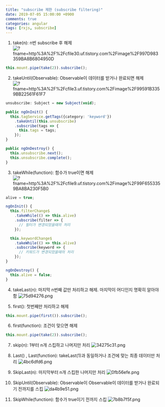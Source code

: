 ```yaml
---
title: "subscribe 제한 (subscribe filtering)"
date: 2019-07-05 15:00:00 +0900
comments: true
categories: angular
tags: [rxjs, subscribe]
---
```




1) take(n): n번 subscribe 후 해제
![?fname=http%3A%2F%2Fcfile30.uf.tistory.com%2Fimage%2F997D983359BA8B6804950D](http://img1.daumcdn.net/thumb/R1920x0/?fname=http%3A%2F%2Fcfile30.uf.tistory.com%2Fimage%2F997D983359BA8B6804950D)

```ts
this.mount.pipe(take(2)).subscribe();
```

2) takeUntil(Observable): Observable이 데이터를 받거나 완료되면 해제
![?fname=http%3A%2F%2Fcfile3.uf.tistory.com%2Fimage%2F99591B3359BB22561F61F7](http://img1.daumcdn.net/thumb/R1920x0/?fname=http%3A%2F%2Fcfile3.uf.tistory.com%2Fimage%2F99591B3359BB22561F61F7)

```ts
unsubscribe: Subject = new Subject(void);

public ngOnInit() {
  this.tagService.getTags({category: 'keyword'})
    .takeUntil(this.unsubscribe)
    .subscribe(tags => {
      this.tags = tags;
    });
}

public ngOnDestroy() {
  this.unsubscribe.next();
  this.unsubscribe.complete();
}
```

3) takeWhile(function): 함수가 true이면 해제
![?fname=http%3A%2F%2Fcfile9.uf.tistory.com%2Fimage%2F99F6553359BA8BA230F5B0](http://img1.daumcdn.net/thumb/R1920x0/?fname=http%3A%2F%2Fcfile9.uf.tistory.com%2Fimage%2F99F6553359BA8BA230F5B0)

```ts
alive = true;

ngOnInit() {
  this.filterChange$
    .takeWhile(() => this.alive)
    .subscribe(filter => {
      // 필터가 변경되었을때의 처리
    });

  this.keywordChange$
    .takeWhile(() => this.alive)
    .subscribe(keyword => {
      // 키워드가 변경되었을때의 처리
    });
}

ngOnDestroy() {
  this.alive = false;
}
```

4) takeLast(n): 마지막 n번째 값만 처리하고 해제. 마지막이 어디인지 명확히 알아야 함
![75d94276.png](:storage\34fcb08f-68e1-4894-8d1b-0772ce670fae\75d94276.png)

5) first(): 첫번째만 처리하고 해제

```ts
this.mount.pipe(first()).subscribe();
```

6) first(function): 조건이 맞으면 해제

```ts
this.mount.pipe(take(2)).subscribe();
```

7) skip(n): 1부터 n개  스킵하고 나머지만 처리
![34275c31.png](:storage\34fcb08f-68e1-4894-8d1b-0772ce670fae\34275c31.png)


8) Last() , Last(function): takeLast(1)과 동일하거나 조건에 맞는 최종 데이터만 처리
![4bc6dfd6.png](:storage\34fcb08f-68e1-4894-8d1b-0772ce670fae\4bc6dfd6.png)


9) SkipLast(n):  마지막부터 n개 스킵한 나머지만 처리
![0fb56efe.png](:storage\34fcb08f-68e1-4894-8d1b-0772ce670fae\0fb56efe.png)


10) SkipUntil(Observable): Observable이 Observable이 데이터를 받거나 완료되기 전까지를 스킵
![da4b9e51.png](:storage\34fcb08f-68e1-4894-8d1b-0772ce670fae\da4b9e51.png)


11) SkipWhile(function): 함수가 true이기 전까지 스킵
![7b8b7f5f.png](:storage\34fcb08f-68e1-4894-8d1b-0772ce670fae\7b8b7f5f.png)